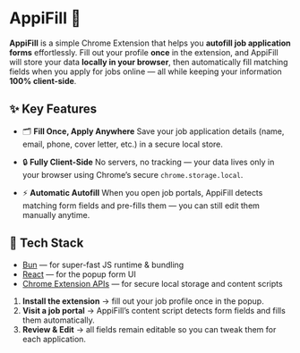 # AppiFill 🚀

**AppiFill** is a simple Chrome Extension that helps you **autofill job application forms** effortlessly.
Fill out your profile **once** in the extension, and AppiFill will store your data **locally in your browser**, then automatically fill matching fields when you apply for jobs online — all while keeping your information **100% client-side**.



## ✨ Key Features

- 🗂️ **Fill Once, Apply Anywhere**
  Save your job application details (name, email, phone, cover letter, etc.) in a secure local store.

- 🔒 **Fully Client-Side**
  No servers, no tracking — your data lives only in your browser using Chrome’s secure `chrome.storage.local`.

- ⚡ **Automatic Autofill**
  When you open job portals, AppiFill detects matching form fields and pre-fills them — you can still edit them manually anytime.


## 🚀 Tech Stack

- [Bun](https://bun.sh/) — for super-fast JS runtime & bundling
- [React](https://react.dev/) — for the popup form UI
- [Chrome Extension APIs](https://developer.chrome.com/docs/extensions/) — for secure local storage and content scripts


1. **Install the extension** → fill out your job profile once in the popup.
2. **Visit a job portal** → AppiFill’s content script detects form fields and fills them automatically.
3. **Review & Edit** → all fields remain editable so you can tweak them for each application.
